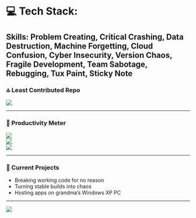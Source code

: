 # 💻 Tech Stack:
Skills: Problem Creating, Critical Crashing, Data Destruction, Machine Forgetting, Cloud Confusion, Cyber Insecurity, Version Chaos, Fragile Development, Team Sabotage, Rebugging, Tux Paint, Sticky Note
---


### 🔝 Least Contributed Repo
![](https://github-contributor-stats.vercel.app/api?username=Divyam-11&limit=1&theme=radical&combine_all_yearly_contributions=false&hide_border=true)

---

### 🐌 Productivity Meter
![](https://img.shields.io/badge/Productivity-0%25-critical)  
![](https://img.shields.io/badge/Bugs%20Introduced-∞-red)  
![](https://img.shields.io/badge/Vibe%20Coding-100%25-blue)

---

### 🧨 Current Projects
- Breaking working code for no reason  
- Turning stable builds into chaos  
- Hosting apps on grandma’s Windows XP PC  

---

[![](https://visitcount.itsvg.in/api?id=Divyam-11&icon=3&color=9)](https://visitcount.itsvg.in)

<!-- Proudly destroyed with GPRM ( https://gprm.itsvg.in ) -->
